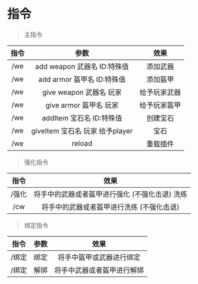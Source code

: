 # 指令

> 主指令

| 指令 |              参数               |     效果     |
| :--: | :-----------------------------: | :----------: |
| /we  |   add weapon 武器名 ID:特殊值   |   添加武器   |
| /we  |   add armor 盔甲名 ID:特殊值    |   添加盔甲   |
| /we  |     give weapon 武器名 玩家     | 给予玩家武器 |
| /we  |     give armor 盔甲名 玩家      | 给予玩家盔甲 |
| /we  |    addItem 宝石名 ID:特殊值     |   创建宝石   |
| /we  | giveItem 宝石名 玩家 给予player |     宝石     |
| /we  |             reload              |   重载插件   |



> 强化指令

| 指令  |                      效果                      |
| :---: | :--------------------------------------------: |
| /强化 | 将手中的武器或者盔甲进行强化 (不强化击退) 洗练 |
|  /cw  |   将手中的武器或者盔甲进行洗练 (不强化击退)    |



> 绑定指令

| 指令  | 参数 |            效果            |
| :---: | :--: | :------------------------: |
| /绑定 | 绑定 |  将手中盔甲或武器进行绑定  |
| /绑定 | 解绑 | 将手中武器或者盔甲进行解绑 |


